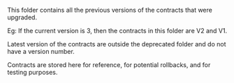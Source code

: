 This folder contains all the previous versions of the contracts that were upgraded.

Eg: If the current version is 3, then the contracts in this folder are V2 and V1.

Latest version of the contracts are outside the deprecated folder and do not have a version number.

Contracts are stored here for reference, for potential rollbacks, and for testing purposes.

